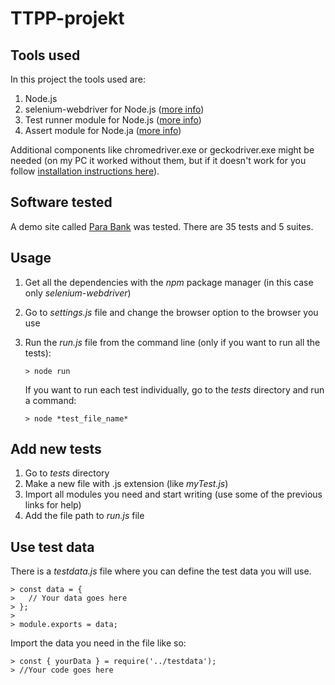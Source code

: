 # TTPP-projekt


## Tools used

In this project the tools used are:
1.	Node.js
2.	selenium-webdriver for Node.js ([more info](https://www.npmjs.com/package/selenium-webdriver))
3.	Test runner module for Node.js ([more info](https://nodejs.org/api/test.html))
4.	Assert module for Node.ja ([more info](https://nodejs.org/api/assert.html))

Additional components like chromedriver.exe or geckodriver.exe might be needed (on my PC it worked without them, but if it doesn't work for you follow [installation instructions here](https://www.npmjs.com/package/selenium-webdriver)).


## Software tested

A demo site called [Para Bank](https://parabank.parasoft.com/parabank/index.htm) was tested. There are 35 tests and 5 suites.


## Usage

1.	Get all the dependencies with the *npm* package manager (in this case only *selenium-webdriver*)
2.	Go to *settings.js* file and change the browser option to the browser you use
3.	Run the *run.js* file from the command line (only if you want to run all the tests):

		> node run

	If you want to run each test individually, go to the *tests* directory and run a command:

		> node *test_file_name*


## Add new tests

1.	Go to *tests* directory
2.	Make a new file with .js extension (like *myTest.js*)
3.	Import all modules you need and start writing (use some of the previous links for help)
4.	Add the file path to *run.js* file


## Use test data

There is a *testdata.js* file where you can define the test data you will use.

	> const data = {
	>	// Your data goes here
	> };
	>
	> module.exports = data;

Import the data you need in the file like so:

	> const { yourData } = require('../testdata');
	> //Your code goes here

